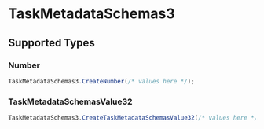 # TaskMetadataSchemas3


## Supported Types

### Number

```csharp
TaskMetadataSchemas3.CreateNumber(/* values here */);
```

### TaskMetadataSchemasValue32

```csharp
TaskMetadataSchemas3.CreateTaskMetadataSchemasValue32(/* values here */);
```
